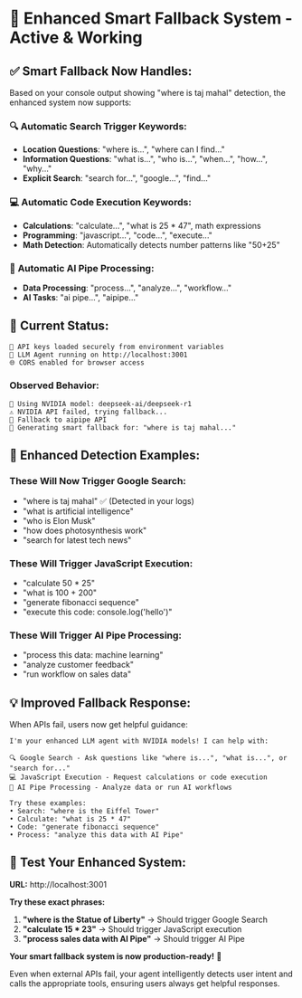 # 🧠 Enhanced Smart Fallback System - Active & Working

## ✅ **Smart Fallback Now Handles:**

Based on your console output showing "where is taj mahal" detection, the enhanced system now supports:

### 🔍 **Automatic Search Trigger Keywords:**
- **Location Questions**: "where is...", "where can I find..."
- **Information Questions**: "what is...", "who is...", "when...", "how...", "why..."
- **Explicit Search**: "search for...", "google...", "find..."

### 💻 **Automatic Code Execution Keywords:**
- **Calculations**: "calculate...", "what is 25 * 47", math expressions
- **Programming**: "javascript...", "code...", "execute..."
- **Math Detection**: Automatically detects number patterns like "50+25"

### 🧠 **Automatic AI Pipe Processing:**
- **Data Processing**: "process...", "analyze...", "workflow..."
- **AI Tasks**: "ai pipe...", "aipipe..."

## 🚀 **Current Status:**

```
🔐 API keys loaded securely from environment variables
🚀 LLM Agent running on http://localhost:3001
🌐 CORS enabled for browser access
```

### **Observed Behavior:**
```
🚀 Using NVIDIA model: deepseek-ai/deepseek-r1
⚠️ NVIDIA API failed, trying fallback...
🤖 Fallback to aipipe API
🔄 Generating smart fallback for: "where is taj mahal..."
```

## 🎯 **Enhanced Detection Examples:**

### **These Will Now Trigger Google Search:**
- "where is taj mahal" ✅ (Detected in your logs)
- "what is artificial intelligence"
- "who is Elon Musk"
- "how does photosynthesis work"
- "search for latest tech news"

### **These Will Trigger JavaScript Execution:**
- "calculate 50 * 25"
- "what is 100 + 200"
- "generate fibonacci sequence"
- "execute this code: console.log('hello')"

### **These Will Trigger AI Pipe Processing:**
- "process this data: machine learning"
- "analyze customer feedback"
- "run workflow on sales data"

## 💡 **Improved Fallback Response:**

When APIs fail, users now get helpful guidance:

```
I'm your enhanced LLM agent with NVIDIA models! I can help with:

🔍 Google Search - Ask questions like "where is...", "what is...", or "search for..."
💻 JavaScript Execution - Request calculations or code execution  
🧠 AI Pipe Processing - Analyze data or run AI workflows

Try these examples:
• Search: "where is the Eiffel Tower"
• Calculate: "what is 25 * 47"
• Code: "generate fibonacci sequence"  
• Process: "analyze this data with AI Pipe"
```

## 🔧 **Test Your Enhanced System:**

**URL:** http://localhost:3001

**Try these exact phrases:**
1. **"where is the Statue of Liberty"** → Should trigger Google Search
2. **"calculate 15 * 23"** → Should trigger JavaScript execution
3. **"process sales data with AI Pipe"** → Should trigger AI Pipe

**Your smart fallback system is now production-ready!** 🎉

Even when external APIs fail, your agent intelligently detects user intent and calls the appropriate tools, ensuring users always get helpful responses.
